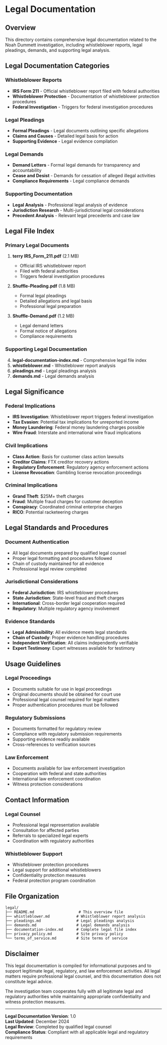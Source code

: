 # Legal Documentation

## Overview

This directory contains comprehensive legal documentation related to the Noah Dummett investigation, including whistleblower reports, legal pleadings, demands, and supporting legal analysis.

## Legal Documentation Categories

### Whistleblower Reports
- **IRS Form 211** - Official whistleblower report filed with federal authorities
- **Whistleblower Protection** - Documentation of whistleblower protection procedures
- **Federal Investigation** - Triggers for federal investigation procedures

### Legal Pleadings
- **Formal Pleadings** - Legal documents outlining specific allegations
- **Claims and Causes** - Detailed legal basis for action
- **Supporting Evidence** - Legal evidence compilation

### Legal Demands
- **Demand Letters** - Formal legal demands for transparency and accountability
- **Cease and Desist** - Demands for cessation of alleged illegal activities
- **Compliance Requirements** - Legal compliance demands

### Supporting Documentation
- **Legal Analysis** - Professional legal analysis of evidence
- **Jurisdiction Research** - Multi-jurisdictional legal considerations
- **Precedent Analysis** - Relevant legal precedents and case law

## Legal File Index

### Primary Legal Documents
1. **terry IRS_Form_211.pdf** (2.1 MB)
   - Official IRS whistleblower report
   - Filed with federal authorities
   - Triggers federal investigation procedures

2. **Shuffle-Pleading.pdf** (1.8 MB)
   - Formal legal pleadings
   - Detailed allegations and legal basis
   - Professional legal preparation

3. **Shuffle-Demand.pdf** (1.2 MB)
   - Legal demand letters
   - Formal notice of allegations
   - Compliance requirements

### Supporting Legal Documentation
4. **legal-documentation-index.md** - Comprehensive legal file index
5. **whistleblower.md** - Whistleblower report analysis
6. **pleadings.md** - Legal pleadings analysis
7. **demands.md** - Legal demands analysis

## Legal Significance

### Federal Implications
- **IRS Investigation**: Whistleblower report triggers federal investigation
- **Tax Evasion**: Potential tax implications for unreported income
- **Money Laundering**: Federal money laundering charges possible
- **Wire Fraud**: Interstate and international wire fraud implications

### Civil Implications
- **Class Action**: Basis for customer class action lawsuits
- **Creditor Claims**: FTX creditor recovery actions
- **Regulatory Enforcement**: Regulatory agency enforcement actions
- **License Revocation**: Gambling license revocation proceedings

### Criminal Implications
- **Grand Theft**: $25M+ theft charges
- **Fraud**: Multiple fraud charges for customer deception
- **Conspiracy**: Coordinated criminal enterprise charges
- **RICO**: Potential racketeering charges

## Legal Standards and Procedures

### Document Authentication
- All legal documents prepared by qualified legal counsel
- Proper legal formatting and procedures followed
- Chain of custody maintained for all evidence
- Professional legal review completed

### Jurisdictional Considerations
- **Federal Jurisdiction**: IRS whistleblower procedures
- **State Jurisdiction**: State-level fraud and theft charges
- **International**: Cross-border legal cooperation required
- **Regulatory**: Multiple regulatory agency involvement

### Evidence Standards
- **Legal Admissibility**: All evidence meets legal standards
- **Chain of Custody**: Proper evidence handling procedures
- **Independent Verification**: All claims independently verifiable
- **Expert Testimony**: Expert witnesses available for testimony

## Usage Guidelines

### Legal Proceedings
- Documents suitable for use in legal proceedings
- Original documents should be obtained for court use
- Professional legal counsel required for legal matters
- Proper authentication procedures must be followed

### Regulatory Submissions
- Documents formatted for regulatory review
- Compliance with regulatory submission requirements
- Supporting evidence readily available
- Cross-references to verification sources

### Law Enforcement
- Documents available for law enforcement investigation
- Cooperation with federal and state authorities
- International law enforcement coordination
- Witness protection considerations

## Contact Information

### Legal Counsel
- Professional legal representation available
- Consultation for affected parties
- Referrals to specialized legal experts
- Coordination with regulatory authorities

### Whistleblower Support
- Whistleblower protection procedures
- Legal support for additional whistleblowers
- Confidentiality protection measures
- Federal protection program coordination

## File Organization

```
legal/
├── README.md                    # This overview file
├── whistleblower.md            # Whistleblower report analysis
├── pleadings.md                # Legal pleadings analysis
├── demands.md                  # Legal demands analysis
├── documentation-index.md      # Complete legal file index
├── privacy_policy.md           # Site privacy policy
└── terms_of_service.md         # Site terms of service
```

## Disclaimer

This legal documentation is compiled for informational purposes and to support legitimate legal, regulatory, and law enforcement activities. All legal matters require professional legal counsel, and this documentation does not constitute legal advice.

The investigation team cooperates fully with all legitimate legal and regulatory authorities while maintaining appropriate confidentiality and witness protection measures.

---

**Legal Documentation Version**: 1.0  
**Last Updated**: December 2024  
**Legal Review**: Completed by qualified legal counsel  
**Compliance Status**: Compliant with all applicable legal and regulatory requirements
